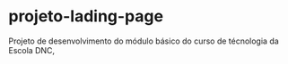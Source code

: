 # projeto-lading-page
Projeto de desenvolvimento do módulo básico do curso de técnologia da Escola DNC,
